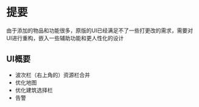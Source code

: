 # 提要
由于添加的物品和功能很多，原版的UI已经满足不了一些打更改的需求，需要对UI进行重构，嵌入一些辅助功能和更人性化的设计
## UI概要
- 波次栏（右上角的）资源栏合并
- 优化地图
- 优化建筑选择栏
- 告警